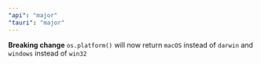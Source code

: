 ```yaml
---
"api": "major"
"tauri": "major"
---
```


**Breaking change** `os.platform()` will now return `macOS` instead of `darwin` and `windows` instead of `win32`

